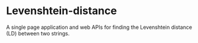 # Levenshtein-distance
A single page application and web APIs for finding the Levenshtein distance (LD) between two strings.
